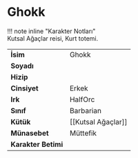 # Ghokk   
  
  
!!! note inline "Karakter Notları"  
	Kutsal Ağaçlar reisi, Kurt totemi.  
  
  
|  |  |  
|---|---|  
| **İsim** | Ghokk |  
| **Soyadı** |  |  
| **Hizip** |  |  
| **Cinsiyet** | Erkek |  
| **Irk** | HalfOrc |  
| **Sınıf** | Barbarian |  
| **Kütük** | [[Kutsal Ağaçlar]] |  
| **Münasebet** | Müttefik |  
| **Karakter Betimi** |  |  
